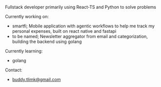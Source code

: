 Fullstack developer primarily using React-TS and Python to solve problems

Currently working on:
- smartfi; Mobile application with agentic workflows to help me track my personal expenses, built on react native and fastapi
- to be named; Newsletter aggregator from email and categorization, building the backend using golang

Currently learning:
- golang

Contact:
- buddy.tlimk@gmail.com
